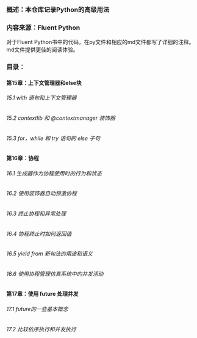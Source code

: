 ### 概述：本仓库记录Python的高级用法

### 内容来源：Fluent Python

对于Fluent Python书中的代码，在py文件和相应的md文件都写了详细的注释。
md文件提供更佳的阅读体验。

### 目录：

#### 第15章：上下文管理器和else块
###### 15.1 with 语句和上下文管理器
###### 15.2 contextlib 和 @contextmanager 装饰器
###### 15.3 for，while 和 try 语句的 else 子句

#### 第16章：协程

###### 16.1 生成器作为协程使用时的行为和状态
###### 16.2 使用装饰器自动预激协程  
###### 16.3 终止协程和异常处理
###### 16.4 协程终止时如何返回值  
###### 16.5 yield from 新句法的用途和语义  
###### 16.6 使用协程管理仿真系统中的并发活动  
  
#### 第17章：使用 future 处理并发

###### 17.1 future的一些基本概念
###### 17.2 比较依序执行和并发执行
  
  